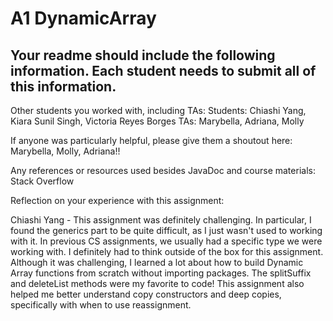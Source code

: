 # A1 DynamicArray

## Your readme should include the following information. Each student needs to submit all of this information.

Other students you worked with, including TAs: 
Students: Chiashi Yang, Kiara Sunil Singh, Victoria Reyes Borges
TAs: Marybella, Adriana, Molly 


If anyone was particularly helpful, please give them a shoutout here: Marybella, Molly, Adriana!!

Any references or resources used besides JavaDoc and course materials: Stack Overflow

Reflection on your experience with this assignment:

Chiashi Yang - This assignment was definitely challenging. In particular, I found the generics part to be quite difficult, as I just wasn't used to working with it. In previous CS assignments, we usually had a specific type we were working with. I definitely had to think outside of the box for this assignment. Although it was challenging, I learned a lot about how to build Dynamic Array functions from scratch without importing packages. The splitSuffix and deleteList methods were my favorite to code! This assignment also helped me better understand copy constructors and deep copies, specifically with when to use reassignment.
